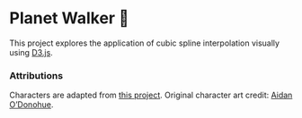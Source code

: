 # Planet Walker 👻

This project explores the application of cubic spline interpolation visually using [D3.js](https://d3js.org/).


### Attributions

Characters are adapted from [this project](https://github.com/engagementlab/CivicSeed). Original character art credit: [Aidan O’Donohue](https://aidanrae.myportfolio.com/).
